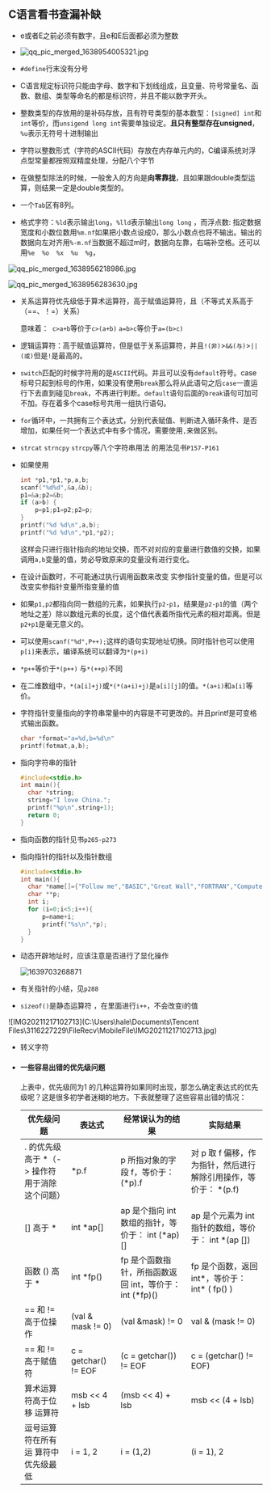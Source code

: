 ## C语言看书查漏补缺

- e或者E之前必须有数字，且e和E后面都必须为整数

- ![qq_pic_merged_1638954005321.jpg](C:\Users\hale\Documents\Tencent%20Files\3116227229\FileRecv\MobileFile\qq_pic_merged_1638954005321.jpg)

- `#define`行末没有分号

- C语言规定标识符只能由字母、数字和下划线组成，且变量、符号常量名、函数、数组、类型等命名的都是标识符，并且不能以数字开头。

- 整数类型的存放用的是补码存放，且有符号类型的基本数型：`[signed] int`和`int`等价，而`unsigend long int`需要单独设定。**且只有整型存在unsigned**，`%u`表示无符号十进制输出

- 字符以整数形式（字符的ASCII代码）存放在内存单元内的，C编译系统对浮点型常量都按照双精度处理，分配八个字节

- 在做整型除法的时候，一般舍入的方向是**向零靠拢**，且如果跟double类型运算，则结果一定是double类型的。

- 一个`Tab`区有8列。

- 格式字符：`%ld`表示输出`long`，`%lld`表示输出`long long` ，而浮点数: 指定数据宽度和小数位数用`%m.nf`如果把小数点设成0，那么小数点也将不输出。输出的数据向左对齐用`%-m.nf`当数据不超过m时，数据向左靠，右端补空格。还可以用`%e  %o  %x  %u  %g`，

![qq_pic_merged_1638956218986.jpg](C:\Users\hale\Documents\Tencent%20Files\3116227229\FileRecv\MobileFile\qq_pic_merged_1638956218986.jpg)

![qq_pic_merged_1638956283630.jpg](C:\Users\hale\Documents\Tencent%20Files\3116227229\FileRecv\MobileFile\qq_pic_merged_1638956283630.jpg)

- 关系运算符优先级低于算术运算符，高于赋值运算符，且（不等式关系高于（==、！=）关系）

  意味着：` c>a+b`等价于`c>(a+b)` `a=b>c`等价于`a=(b>c)`

- 逻辑运算符：高于赋值运算符，但是低于关系运算符，并且`!(非)`>`&&(与)`>`||(或)`但是`!`是最高的。

- `switch`匹配的时候字符用的是`ASCII`代码。并且可以没有`default`符号。case标号只起到标号的作用，如果没有使用`break`那么将从此语句之后`case`一直运行下去直到碰见`break`，不再进行判断。`default`语句后面的`break`语句可加可不加。存在着多个case标号共用一组执行语句。

- `for`循环中，一共拥有三个表达式，分别代表赋值、判断进入循环条件、是否增加，如果任何一个表达式中有多个情况，需要使用`,`来做区别。

- `strcat` `strncpy` `strcpy`等八个字符串用法 的用法见书`P157-P161` 

- 如果使用

  ```c
  int *p1,*p1,*p,a,b;
  scanf("%d%d",&a,&b);
  p1=&a;p2=&b;
  if (a>b) {
      p=p1;p1=p2;p2=p;
  }
  printf("%d %d\n",a,b);
  printf("%d %d\n",*p1,*p2);
  ```

  这样会只进行指针指向的地址交换，而不对对应的变量进行数值的交换，如果调用`a,b`变量的值，势必导致原来的变量没有进行变化。

- 在设计函数时，不可能通过执行调用函数来改变 实参指针变量的值，但是可以改变实参指针变量所指变量的值

- 如果`p1,p2`都指向同一数组的元素，如果执行`p2-p1`，结果是`p2-p1`的值（两个地址之差）除以数组元素的长度，这个值代表着所指代元素的相对距离。但是`p2+p1`是毫无意义的。

- 可以使用`scanf("%d",P++);`这样的语句实现地址切换。同时指针也可以使用`p[i]`来表示，编译系统可以翻译为`*(p+i)`

- `*p++`等价于`*(p++)` 与`*(++p)`不同

- 在二维数组中，`*(a[i]+j)`或`*(*(a+i)+j)`是`a[i][j]`的值。`*(a+i)`和`a[i]`等价。

- 字符指针变量指向的字符串常量中的内容是不可更改的。并且printf是可变格式输出函数。

  ```c
  char *format="a=%d,b=%d\n"
  printf(fotmat,a,b);
  ```

- 指向字符串的指针

  ```c
  #include<stdio.h>
  int main(){
  	char *string;
  	string="I love China.";
  	printf("%p\n",string+1);
  	return 0;
  }
  ```

- 指向函数的指针见书`p265-p273`

- 指向指针的指针以及指针数组

  ```c
  #include<stdio.h>
  int main(){
  	char *name[]={"Follow me","BASIC","Great Wall","FORTRAN","Computer design"};
  	char **p;
  	int i;
  	for (i=0;i<5;i++){
  		p=name+i;
  		printf("%s\n",*p);
  	}
  }
  ```

- 动态开辟地址时，应该注意是否进行了显化操作

  ![1639703268871](C:\Users\hale\AppData\Local\Temp\1639703268871.png)

- 有关指针的小结，见`p288`

- `sizeof()`是静态运算符 ，在里面进行`i++`，不会改变i的值

![IMG20211217102713](C:\Users\hale\Documents\Tencent Files\3116227229\FileRecv\MobileFile\IMG20211217102713.jpg)

- 转义字符

- #### 一些容易出错的优先级问题

  上表中，优先级同为1 的几种运算符如果同时出现，那怎么确定表达式的优先级呢？这是很多初学者迷糊的地方。下表就整理了这些容易出错的情况：

   

   

  | 优先级问题                                    | 表达式               | 经常误认为的结果                                        | 实际结果                                                     |
  | --------------------------------------------- | -------------------- | ------------------------------------------------------- | ------------------------------------------------------------ |
  | . 的优先级高于 *（-> 操作符用于消除这个问题） | *p.f                 | p 所指对象的字段 f，等价于： (*p).f                     | 对 p 取 f 偏移，作为指针，然后进行解除引用操作，等价于： *(p.f) |
  | [] 高于 *                                     | int *ap[]            | ap 是个指向 int 数组的指针，等价于： int (*ap)[]        | ap 是个元素为 int 指针的数组，等价于： int *(ap [])          |
  | 函数 () 高于 *                                | int *fp()            | fp 是个函数指针，所指函数返回 int，等价于： int (*fp)() | fp 是个函数，返回 int*，等价于： int* ( fp() )               |
  | == 和 != 高于位操作                           | (val & mask != 0)    | (val &mask) != 0                                        | val & (mask != 0)                                            |
  | == 和 != 高于赋值符                           | c = getchar() != EOF | (c = getchar()) != EOF                                  | c = (getchar() != EOF)                                       |
  | 算术运算符高于位移 运算符                     | msb << 4 + lsb       | (msb << 4) + lsb                                        | msb << (4 + lsb)                                             |
  | 逗号运算符在所有运 算符中优先级最低           | i = 1, 2             | i = (1,2)                                               | (i = 1), 2                                                   |

   